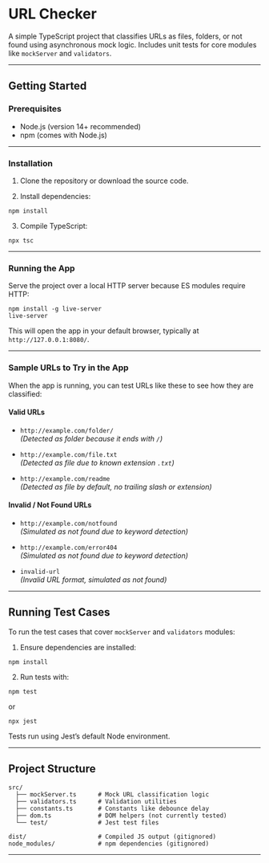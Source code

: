 
# URL Checker

A simple TypeScript project that classifies URLs as files, folders, or not found using asynchronous mock logic. Includes unit tests for core modules like `mockServer` and `validators`.

---

## Getting Started

### Prerequisites

- Node.js (version 14+ recommended)
- npm (comes with Node.js)

---

### Installation

1. Clone the repository or download the source code.

2. Install dependencies:

```
npm install
```

3. Compile TypeScript:

```
npx tsc
```

---

### Running the App

Serve the project over a local HTTP server because ES modules require HTTP:

```
npm install -g live-server
live-server
```

This will open the app in your default browser, typically at `http://127.0.0.1:8080/`.

---

### Sample URLs to Try in the App

When the app is running, you can test URLs like these to see how they are classified:

#### Valid URLs

- `http://example.com/folder/`  
  *(Detected as folder because it ends with `/`)*

- `http://example.com/file.txt`  
  *(Detected as file due to known extension `.txt`)*

- `http://example.com/readme`  
  *(Detected as file by default, no trailing slash or extension)*

#### Invalid / Not Found URLs

- `http://example.com/notfound`  
  *(Simulated as not found due to keyword detection)*

- `http://example.com/error404`  
  *(Simulated as not found due to keyword detection)*

- `invalid-url`  
  *(Invalid URL format, simulated as not found)*

---

## Running Test Cases

To run the test cases that cover `mockServer` and `validators` modules:

1. Ensure dependencies are installed:

```
npm install
```

2. Run tests with:

```
npm test
```

or

```
npx jest
```

Tests run using Jest’s default Node environment.

---

## Project Structure

```
src/
  ├── mockServer.ts      # Mock URL classification logic
  ├── validators.ts      # Validation utilities
  ├── constants.ts       # Constants like debounce delay
  ├── dom.ts             # DOM helpers (not currently tested)
  └── test/              # Jest test files

dist/                    # Compiled JS output (gitignored)
node_modules/            # npm dependencies (gitignored)
```

---
